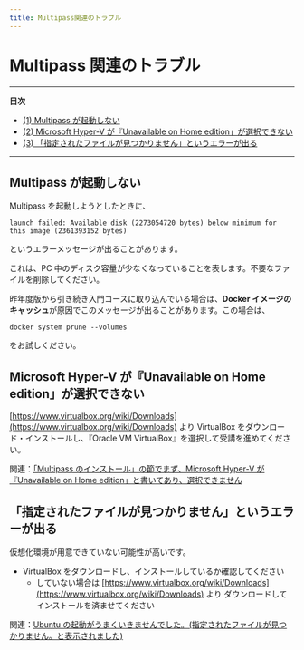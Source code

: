 ```yaml
---
title: Multipass関連のトラブル
---
```


# Multipass 関連のトラブル
---
**目次**
- [(1) Multipass が起動しない](#1)
- [(2) Microsoft Hyper-V が『Unavailable on Home edition」が選択できない](#2)
- [(3) 「指定されたファイルが見つかりません」というエラーが出る](#3)
---

## Multipass が起動しない <a id="1"></a>

Multipass を起動しようとしたときに、

```
launch failed: Available disk (2273054720 bytes) below minimum for this image (2361393152 bytes)
```

というエラーメッセージが出ることがあります。

これは、PC 中のディスク容量が少なくなっていることを表します。不要なファイルを削除してください。

昨年度版から引き続き入門コースに取り込んでいる場合は、**Docker イメージのキャッシュ**が原因でこのメッセージが出ることがあります。この場合は、

```
docker system prune --volumes
```

をお試しください。

## Microsoft Hyper-V が『Unavailable on Home edition」が選択できない <a id="2"></a>

[https://www.virtualbox.org/wiki/Downloads](https://www.virtualbox.org/wiki/Downloads) より VirtualBox をダウンロード・インストールし、『Oracle VM VirtualBox』を選択して受講を進めてください。

関連：[「Multipass のインストール」の節でまず、Microsoft Hyper-V が『Unavailable on Home edition」と書いてあり、選択できません](https://www.nnn.ed.nico/questions/29536)

## 「指定されたファイルが見つかりません」というエラーが出る <a id="3"></a>

仮想化環境が用意できていない可能性が高いです。

* VirtualBox をダウンロードし、インストールしているか確認してください
  * していない場合は [https://www.virtualbox.org/wiki/Downloads](https://www.virtualbox.org/wiki/Downloads) より ダウンロードしてインストールを済ませてください

関連：[Ubuntu の起動がうまくいきませんでした。(指定されたファイルが見つかりません。と表示されました)](https://www.nnn.ed.nico/questions/29528)